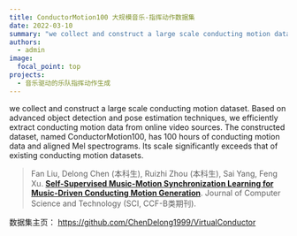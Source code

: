 ```yaml
---
title: ConductorMotion100 大规模音乐-指挥动作数据集
date: 2022-03-10
summary: "we collect and construct a large scale conducting motion dataset. Based on advanced object detection and pose estimation techniques, we efficiently extract conducting motion data from online video sources. The constructed dataset, named ConductorMotion100, has 100 hours of conducting motion data and aligned Mel spectrograms. Its scale significantly exceeds that of existing conducting motion datasets."
authors:
  - admin
image:
  focal_point: top
projects:
  - 音乐驱动的乐队指挥动作生成
---
```

  
we collect and construct a large scale conducting motion dataset. Based on advanced object detection and pose estimation techniques, we efficiently extract conducting motion data from online video sources. The constructed dataset, named ConductorMotion100, has 100 hours of conducting motion data and aligned Mel spectrograms. Its scale significantly exceeds that of existing conducting motion datasets.

<!--more-->

> Fan Liu, Delong Chen (本科生), Ruizhi Zhou (本科生), Sai Yang, Feng Xu. [**Self-Supervised Music-Motion Synchronization Learning for Music-Driven Conducting Motion Generation**](../../publication/jcst2022self/). Journal of Computer Science and Technology (SCI, CCF-B类期刊).


数据集主页： https://github.com/ChenDelong1999/VirtualConductor

